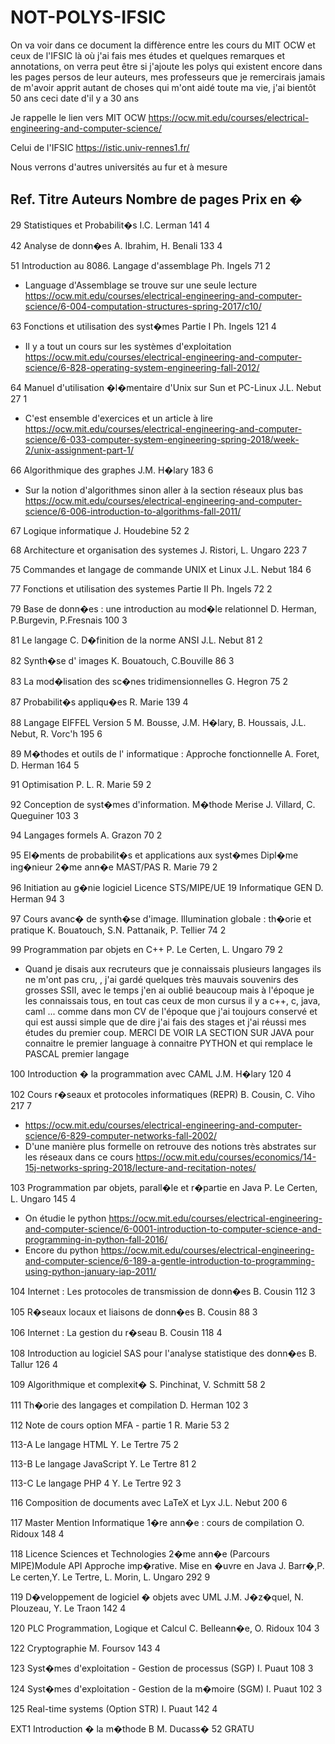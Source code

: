 # NOT-POLYS-IFSIC

On va voir dans ce document la diffèrence entre les cours du MIT OCW et ceux de l'IFSIC là où j'ai fais mes études et quelques remarques et annotations, on verra peut être si j'ajoute les polys qui existent encore dans les pages persos de leur auteurs, mes professeurs que je remercirais jamais de m'avoir apprit autant de choses qui m'ont aidé toute ma vie, j'ai bientôt 50 ans ceci date d'il y a 30 ans

Je rappelle le lien vers MIT OCW
https://ocw.mit.edu/courses/electrical-engineering-and-computer-science/

Celui de l'IFSIC https://istic.univ-rennes1.fr/

Nous verrons d'autres universités au fur et à mesure

Ref. 	Titre	Auteurs	Nombre de pages	Prix en �
---

29	Statistiques et Probabilit�s	I.C. Lerman	141	4

42	Analyse de donn�es	A. Ibrahim, H. Benali	133	4

51	Introduction au 8086. Langage d'assemblage	Ph. Ingels	71	2
- Language d'Assemblage se trouve sur une seule lecture https://ocw.mit.edu/courses/electrical-engineering-and-computer-science/6-004-computation-structures-spring-2017/c10/

63	Fonctions et utilisation des syst�mes Partie I	Ph. Ingels	121	4
- Il y a tout un cours sur les systèmes d'exploitation https://ocw.mit.edu/courses/electrical-engineering-and-computer-science/6-828-operating-system-engineering-fall-2012/

64	Manuel d'utilisation �l�mentaire d'Unix sur Sun et PC-Linux	J.L. Nebut	27	1
- C'est ensemble d'exercices et un article à lire https://ocw.mit.edu/courses/electrical-engineering-and-computer-science/6-033-computer-system-engineering-spring-2018/week-2/unix-assignment-part-1/

66	Algorithmique des graphes	J.M. H�lary	183	6
- Sur la notion d'algorithmes sinon aller à la section réseaux plus bas https://ocw.mit.edu/courses/electrical-engineering-and-computer-science/6-006-introduction-to-algorithms-fall-2011/

67	Logique informatique	J. Houdebine	52	2


68	Architecture et organisation des systemes	J. Ristori, L. Ungaro	223	7

75	Commandes et langage de commande UNIX et Linux	J.L. Nebut	184	6

 77	Fonctions et utilisation des systemes Partie II	Ph. Ingels	72	2

79	Base de donn�es : une introduction au mod�le relationnel	D. Herman, P.Burgevin, P.Fresnais	100	3

81	Le langage C. D�finition de la norme ANSI	J.L. Nebut	81	2

82	Synth�se d' images	K. Bouatouch, C.Bouville	86	3

83	La mod�lisation des sc�nes tridimensionnelles	G. Hegron	75	2

87	Probabilit�s appliqu�es	R. Marie	139	4

88	Langage EIFFEL Version 5	M. Bousse, J.M. H�lary, B. Houssais, J.L. Nebut, R. Vorc'h	195	6

89	M�thodes et outils de l' informatique : Approche fonctionnelle	A. Foret, D. Herman	164	5

91	Optimisation P. L.	R. Marie	59	2

92	Conception de syst�mes d'information. M�thode Merise	J. Villard, C. Queguiner	103	3

94	Langages formels	A. Grazon	70	2

95	El�ments de probabilit�s et applications aux syst�mes Dipl�me ing�nieur 2�me ann�e MAST/PAS	R. Marie	79	2

96	Initiation au g�nie logiciel Licence STS/MIPE/UE 19 Informatique GEN	D. Herman	94	3

97	Cours avanc� de synth�se d'image. Illumination globale : th�orie et pratique	K. Bouatouch, S.N. Pattanaik, P. Tellier	74	2

99	Programmation par objets en C++	P. Le Certen, L. Ungaro	79	2
- Quand je disais aux recruteurs que je connaissais plusieurs langages ils ne m'ont pas cru, , j'ai gardé quelques très mauvais souvenirs des grosses SSII, avec le temps j'en ai oublié beaucoup mais à l'époque je les connaissais tous, en tout cas ceux de mon cursus il y a c++, c, java, caml ... comme dans mon CV de l'époque que j'ai toujours conservé et qui est aussi simple que de dire j'ai fais des stages et j'ai réussi mes études du premier coup. MERCI DE VOIR LA SECTION SUR JAVA pour connaitre le premier language à connaitre PYTHON et qui remplace le PASCAL premier langage

100	Introduction � la programmation avec CAML	J.M. H�lary	120	4

102	Cours r�seaux et protocoles informatiques (REPR)	B. Cousin, C. Viho	217	7
- https://ocw.mit.edu/courses/electrical-engineering-and-computer-science/6-829-computer-networks-fall-2002/
- D'une manière plus formelle on retrouve des notions très abstrates sur les réseaux dans ce cours https://ocw.mit.edu/courses/economics/14-15j-networks-spring-2018/lecture-and-recitation-notes/

103	Programmation par objets, parall�le et r�partie en Java	P. Le Certen, L. Ungaro	145	4
- On étudie le python https://ocw.mit.edu/courses/electrical-engineering-and-computer-science/6-0001-introduction-to-computer-science-and-programming-in-python-fall-2016/
- Encore du python https://ocw.mit.edu/courses/electrical-engineering-and-computer-science/6-189-a-gentle-introduction-to-programming-using-python-january-iap-2011/

104	Internet : Les protocoles de transmission de donn�es	B. Cousin	112	3

105	R�seaux locaux et liaisons de donn�es	B. Cousin	88	3

106	Internet : La gestion du r�seau	B. Cousin	118	4

108	Introduction au logiciel SAS pour l'analyse statistique des donn�es	B. Tallur	126	4

109	Algorithmique et complexit�	S. Pinchinat, V. Schmitt	58	2

111	Th�orie des langages et compilation	D. Herman	102	3

112	Note de cours option MFA - partie 1	R. Marie	53	2

113-A	Le langage HTML	Y. Le Tertre	75	2

113-B	Le langage JavaScript	Y. Le Tertre	81	2

113-C	Le langage PHP 4	Y. Le Tertre	92	3

116	Composition de documents avec LaTeX et Lyx	J.L. Nebut	200	6

117	Master Mention Informatique 1�re ann�e : cours de compilation	O. Ridoux	148	4

118	Licence Sciences et Technologies 2�me ann�e (Parcours MIPE)Module API Approche imp�rative. Mise en �uvre en Java	J. Barr�,P. Le certen,Y. Le Tertre, L. Morin, L. Ungaro	292	9

119	D�veloppement de logiciel � objets avec UML	J.M. J�z�quel, N. Plouzeau, Y. Le Traon	142	4

120	PLC Programmation, Logique et Calcul	C. Belleann�e, O. Ridoux	104	3

122	Cryptographie	M. Foursov	143	4

123	Syst�mes d'exploitation - Gestion de processus (SGP)	I. Puaut	108	3

124	Syst�mes d'exploitation - Gestion de la m�moire (SGM)	I. Puaut	102	3

125	Real-time systems (Option STR)	I. Puaut	142	4

EXT1	Introduction � la m�thode B	M. Ducass�	52	GRATU
